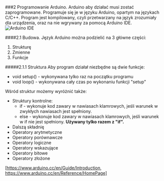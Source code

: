 ###2 Programowanie Arduino.
  Arduino aby działać musi zostać zaprogramowane. Programuje się je w języku Arduino, opartym na językach C/C++.
Program jest kompilowany, czyli przetwarzany na język zrozumiały dla urządzenia, oraz na nie wgrywany za pomocą
Arduino IDE.
![Arduino IDE](https://www.arduino.cc/en/pub/skins/arduinoWide/img/ArduinoAPP-01.svg)

####2.1 Budowa.
  Język Arduino można podzielić na 3 główne części:
  1. Strukturę
  2. Zmienne
  3. Funkcje

#####2.1.1  Struktura
Aby program działał niezbędne są dwie funkcje:

  * void setup() - wykonywana tylko raz na początku programu
  * void loop() - wykonywana cały czas po wykonaniu funkcji "setup"
  
Wśród struktur możemy wyróżnić także:

  * Struktury kontrolne:
    * if - wykonuje kod zawary w nawiasach klamrowych, jeśli warunek w zwykłych nawiasach jest spełniony.
    * else - wykonuje kod zawary w nawiasach klamrowych, jeśli warunek w if nie jest spełniony. **Używany tylko razem z "if".**
  * Dalszą składnię
  * Operatory arytmetyczne
  * Operatory porównawcze
  * Operatory logiczne
  * Operatory wskazujące
  * Operatory bitowe
  * Operatory złożone

[https://www.arduino.cc/en/Guide/Introduction, https://www.arduino.cc/en/Reference/HomePage]
